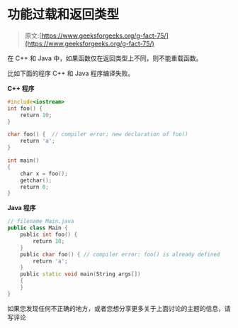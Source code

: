 # 功能过载和返回类型

> 原文:[https://www.geeksforgeeks.org/g-fact-75/](https://www.geeksforgeeks.org/g-fact-75/)

在 C++ 和 Java 中，如果函数仅在返回类型上不同，则不能重载函数。

比如下面的程序 C++ 和 Java 程序编译失败。

**C++ 程序**

```cpp
#include<iostream>
int foo() { 
    return 10; 
}

char foo() {  // compiler error; new declaration of foo()
    return 'a'; 
}

int main()
{
    char x = foo();
    getchar();
    return 0;
}
```

**Java 程序**

```cpp
// filename Main.java
public class Main {
    public int foo() {
        return 10;
    }
    public char foo() { // compiler error: foo() is already defined
        return 'a';
    }
    public static void main(String args[])
    { 
    }
}
```

如果您发现任何不正确的地方，或者您想分享更多关于上面讨论的主题的信息，请写评论